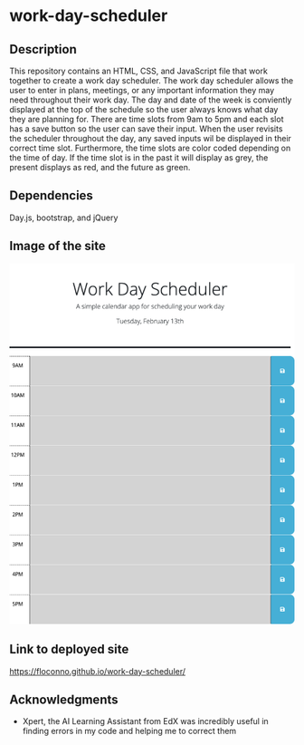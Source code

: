 # work-day-scheduler

## Description
This repository contains an HTML, CSS, and JavaScript file that work together to create a work day scheduler. The work day scheduler allows the user to enter in plans, meetings, or any important information they may need throughout their work day. The day and date of the week is conviently displayed at the top of the schedule so the user always knows what day they are planning for. There are time slots from 9am to 5pm and each slot has a save button so the user can save their input. When the user revisits the scheduler throughout the day, any saved inputs wil be displayed in their correct time slot. Furthermore, the time slots are color coded depending on the time of day. If the time slot is in the past it will display as grey, the present displays as red, and the future as green.   

## Dependencies 

Day.js, bootstrap, and jQuery 

## Image of the site

![Work Day Scheduler](assets/images/127.0.0.1_5500_index.html%20(1).png)

## Link to deployed site

https://floconno.github.io/work-day-scheduler/

## Acknowledgments

* Xpert, the AI Learning Assistant from EdX was incredibly useful in finding errors in my code and helping me to correct them 



